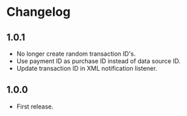 # Changelog

## 1.0.1
*	No longer create random transaction ID's.
*	Use payment ID as purchase ID instead of data source ID.
*	Update transaction ID in XML notification listener.

## 1.0.0
*	First release.
